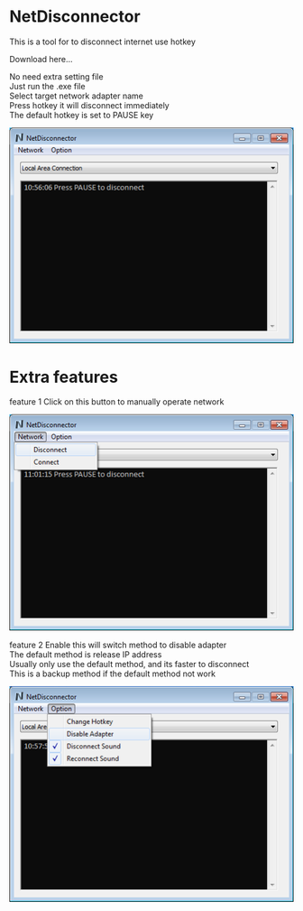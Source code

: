 # NetDisconnector

This is a tool for to disconnect internet use hotkey  

Download here...  

No need extra setting file  
Just run the .exe file  
Select target network adapter name  
Press hotkey it will disconnect immediately  
The default hotkey is set to PAUSE key  


![img](https://raw.githubusercontent.com/Barracuda10/others/master/NetDisconnector/netdisconnector_main.png?token=AHWAOFFFNR4TIK4XGH3ESJK6EESXA)



# Extra features

feature 1 Click on this button to manually operate network  

![img](https://raw.githubusercontent.com/Barracuda10/others/master/NetDisconnector/netdisconnector_manul.png)



feature 2 Enable this will switch method to disable adapter    
The default method is release IP address  
Usually only use the default method, and its faster to disconnect  
This is a backup method if the default method not work  

![img](https://raw.githubusercontent.com/Barracuda10/others/master/NetDisconnector/netdisconnector_method.png)

